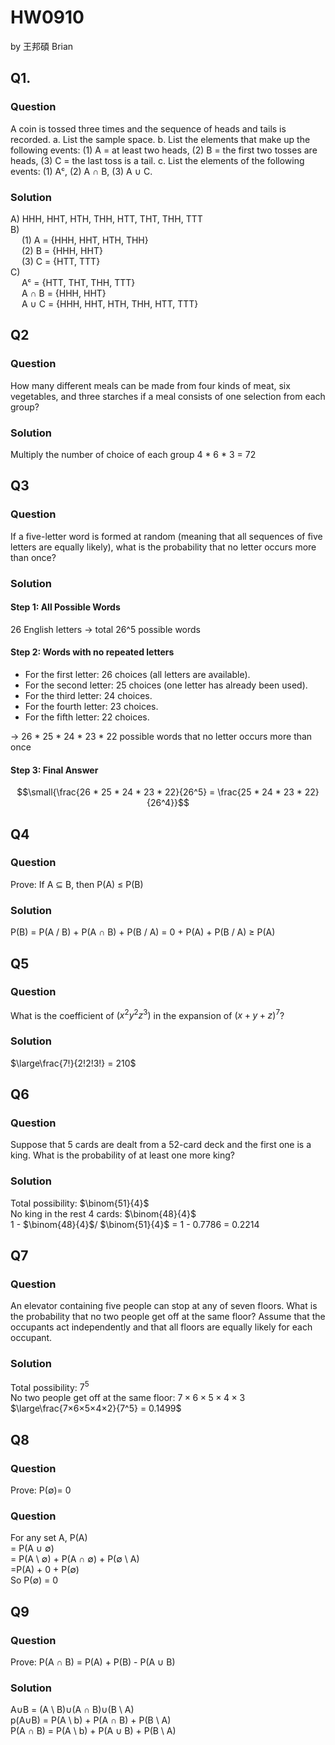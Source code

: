 # HW0910

by 王邦碩 Brian

## Q1. 

### Question 

A coin is tossed three times and the sequence of heads and tails is recorded.
a. List the sample space.
b. List the elements that make up the following events: (1) A = at least two
heads, (2) B = the first two tosses are heads, (3) C = the last toss is a tail. c. List the elements of the following events: (1) Aᶜ, (2) A ∩ B, (3) A ∪ C.

### Solution

A) HHH, HHT, HTH, THH, HTT, THT, THH, TTT  
B)   
&emsp;    (1) A = {HHH, HHT, HTH, THH}  
&emsp;    (2) B = {HHH, HHT}  
&emsp;    (3) C = {HTT, TTT}   
C)  
&emsp;    Aᶜ = {HTT, THT, THH, TTT}    
&emsp;    A &#8745; B = {HHH, HHT}    
&emsp;    A &#8746; C = {HHH, HHT, HTH, THH, HTT, TTT}  

## Q2
### Question

How many different meals can be made from four kinds of meat, six vegetables, and three starches if a meal consists of one selection from each group?

### Solution
Multiply the number of choice of each group
4 * 6 * 3 = 72

## Q3
### Question
If a five-letter word is formed at random (meaning that all sequences of five letters
are equally likely), what is the probability that no letter occurs more than once?
### Solution
#### Step 1: All Possible Words
26 English letters $\rightarrow$ total 26^5 possible words

#### Step 2: Words with no repeated letters

- For the first letter: 26 choices (all letters are available).
- For the second letter: 25 choices (one letter has already been used).
- For the third letter: 24 choices.
- For the fourth letter: 23 choices.
- For the fifth letter: 22 choices.

$\rightarrow$ 26 * 25 * 24 * 23 * 22 possible words that no letter occurs more than once

#### Step 3: Final Answer
$$\small{\frac{26 * 25 * 24 * 23 * 22}{26^5} = \frac{25 * 24 * 23 * 22}{26^4}}$$

## Q4
### Question 
Prove: If A ⊆ B, then P(A) ≤ P(B) 

### Solution

P(B) 
= P(A / B) + P(A &#8745; B) + P(B / A)
= 0 + P(A) + P(B / A)
&ge; P(A)

## Q5
### Question 
What is the coefficient of $(x^2 y^2 z^3)$ in the expansion of $(x + y + z)^7$?

### Solution

$\large\frac{7!}{2!2!3!} = 210$

## Q6
### Question 
Suppose that 5 cards are dealt from a 52-card deck and the first one is a king. What is the probability of at least one more king?

### Solution

Total possibility: $\binom{51}{4}$  
No king in the rest 4 cards: $\binom{48}{4}$  
1 - $\binom{48}{4}$/ $\binom{51}{4}$ = 1 - 0.7786 = 0.2214

## Q7
### Question
An elevator containing five people can stop at any of seven floors. What is the probability that no two people get off at the same floor? Assume that the occupants act independently and that all floors are equally likely for each occupant.

### Solution
Total possibility: $7^5$  
No two people get off at the same floor: $7×6×5×4×3$   
$\large\frac{7×6×5×4×2}{7^5} = 0.1499$

## Q8
### Question
Prove: P($\emptyset$)= 0

### Question
For any set A,
P(A)   
= P(A &#8746; $\emptyset$)   
= P(A \ $\emptyset$) + P(A &#8745; $\emptyset$) + P($\emptyset$ \ A)  
=P(A) + 0 + P($\emptyset$)  
So P($\emptyset$) = 0  

## Q9
### Question
Prove: P(A ∩ B) = P(A) + P(B) - P(A ∪ B)

### Solution
A∪B = (A \ B)∪(A ∩ B)∪(B \ A)  
p(A∪B) = P(A \ b) + P(A ∩ B) + P(B \ A)  
P(A ∩ B) = P(A \ b) + P(A ∪ B) + P(B \ A)
